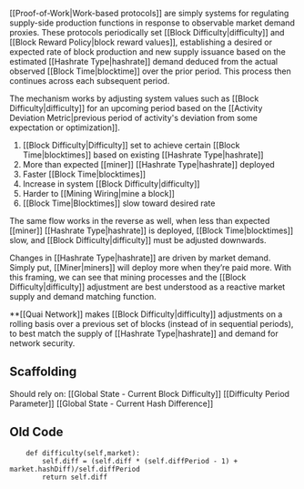 [[Proof-of-Work|Work-based protocols]] are simply systems for regulating supply-side production functions in response to observable market demand proxies. These protocols periodically set [[Block Difficulty|difficulty]] and [[Block Reward Policy|block reward values]], establishing a desired or expected rate of block production and new supply issuance based on the estimated [[Hashrate Type|hashrate]] demand deduced from the actual observed [[Block Time|blocktime]] over the prior period. This process then continues across each subsequent period.

The mechanism works by adjusting system values such as [[Block Difficulty|difficulty]] for an upcoming period based on the [[Activity Deviation Metric|previous period of activity's deviation from some expectation or optimization]].

1. [[Block Difficulty|Difficulty]] set to achieve certain [[Block Time|blocktimes]] based on existing [[Hashrate Type|hashrate]]
2. More than expected [[miner]] [[Hashrate Type|hashrate]] deployed
3. Faster [[Block Time|blocktimes]]
4. Increase in system [[Block Difficulty|difficulty]]
5. Harder to [[Mining Wiring|mine a block]]
6. [[Block Time|Blocktimes]] slow toward desired rate

The same flow works in the reverse as well, when less than expected [[miner]] [[Hashrate Type|hashrate]] is deployed, [[Block Time|blocktimes]] slow, and [[Block Difficulty|difficulty]] must be adjusted downwards.

Changes in [[Hashrate Type|hashrate]] are driven by market demand. Simply put, [[Miner|miners]] will deploy more when they’re paid more. With this framing, we can see that mining processes and the [[Block Difficulty|difficulty]] adjustment are best understood as a reactive market supply and demand matching function.

**[[Quai Network]] makes [[Block Difficulty|difficulty]] adjustments on a rolling basis over a previous set of blocks (instead of in sequential periods), to best match the supply of [[Hashrate Type|hashrate]] and demand for network security.


## Scaffolding

Should rely on: 
[[Global State - Current Block Difficulty]]
[[Difficulty Period Parameter]]
[[Global State - Current Hash Difference]]

## Old Code

	    def difficulty(self,market):
	        self.diff = (self.diff * (self.diffPeriod - 1) + market.hashDiff)/self.diffPeriod
	        return self.diff